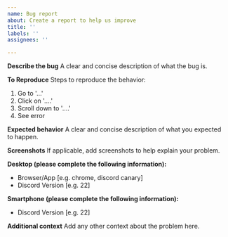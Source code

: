 ```yaml
---
name: Bug report
about: Create a report to help us improve
title: ''
labels: ''
assignees: ''

---
```


**Describe the bug**
A clear and concise description of what the bug is.

**To Reproduce**
Steps to reproduce the behavior:
1. Go to '...'
2. Click on '....'
3. Scroll down to '....'
4. See error

**Expected behavior**
A clear and concise description of what you expected to happen.

**Screenshots**
If applicable, add screenshots to help explain your problem.

**Desktop (please complete the following information):**
 - Browser/App [e.g. chrome, discord canary]
 - Discord Version [e.g. 22]

**Smartphone (please complete the following information):**
 - Discord Version [e.g. 22]

**Additional context**
Add any other context about the problem here.
